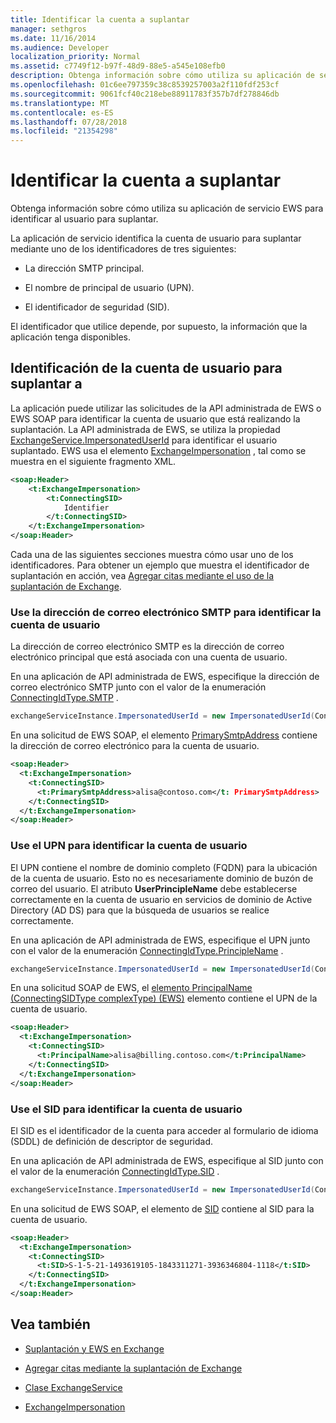 ```yaml
---
title: Identificar la cuenta a suplantar
manager: sethgros
ms.date: 11/16/2014
ms.audience: Developer
localization_priority: Normal
ms.assetid: c7749f12-b97f-48d9-88e5-a545e108efb0
description: Obtenga información sobre cómo utiliza su aplicación de servicio EWS para identificar al usuario para suplantar.
ms.openlocfilehash: 01c6ee797359c38c8539257003a2f110fdf253cf
ms.sourcegitcommit: 9061fcf40c218ebe88911783f357b7df278846db
ms.translationtype: MT
ms.contentlocale: es-ES
ms.lasthandoff: 07/28/2018
ms.locfileid: "21354298"
---
```

# <a name="identify-the-account-to-impersonate"></a>Identificar la cuenta a suplantar

Obtenga información sobre cómo utiliza su aplicación de servicio EWS para identificar al usuario para suplantar.
  
La aplicación de servicio identifica la cuenta de usuario para suplantar mediante uno de los identificadores de tres siguientes:
  
- La dirección SMTP principal.
    
- El nombre de principal de usuario (UPN).
    
- El identificador de seguridad (SID).
    
El identificador que utilice depende, por supuesto, la información que la aplicación tenga disponibles.
  
## <a name="identifying-the-user-account-to-impersonate"></a>Identificación de la cuenta de usuario para suplantar a

La aplicación puede utilizar las solicitudes de la API administrada de EWS o EWS SOAP para identificar la cuenta de usuario que está realizando la suplantación. La API administrada de EWS, se utiliza la propiedad [ExchangeService.ImpersonatedUserId](http://msdn.microsoft.com/en-us/library/microsoft.exchange.webservices.data.exchangeservice.impersonateduserid.aspx) para identificar el usuario suplantado. EWS usa el elemento [ExchangeImpersonation](http://msdn.microsoft.com/library/d8cbac49-47d0-4745-a2a7-545d33f8da93%28Office.15%29.aspx) , tal como se muestra en el siguiente fragmento XML. 
  
```XML
<soap:Header>
    <t:ExchangeImpersonation>
        <t:ConnectingSID>
            Identifier
        </t:ConnectingSID>
    </t:ExchangeImpersonation>
</soap:Header>
```

Cada una de las siguientes secciones muestra cómo usar uno de los identificadores. Para obtener un ejemplo que muestra el identificador de suplantación en acción, vea [Agregar citas mediante el uso de la suplantación de Exchange](how-to-add-appointments-by-using-exchange-impersonation.md).
  
### <a name="use-the-smtp-email-address-to-identify-the-user-account"></a>Use la dirección de correo electrónico SMTP para identificar la cuenta de usuario

La dirección de correo electrónico SMTP es la dirección de correo electrónico principal que está asociada con una cuenta de usuario.
  
En una aplicación de API administrada de EWS, especifique la dirección de correo electrónico SMTP junto con el valor de la enumeración [ConnectingIdType.SMTP](http://msdn.microsoft.com/en-us/library/microsoft.exchange.webservices.data.connectingidtype.aspx) . 
  
```cs
exchangeServiceInstance.ImpersonatedUserId = new ImpersonatedUserId(ConnectingIdType.SMTP, "alisa@contoso.com");
```

En una solicitud de EWS SOAP, el elemento [PrimarySmtpAddress](http://msdn.microsoft.com/library/eee79904-9412-4e61-b9b8-aff0ce25fade%28Office.15%29.aspx) contiene la dirección de correo electrónico para la cuenta de usuario. 
  
```XML
<soap:Header>
  <t:ExchangeImpersonation>
    <t:ConnectingSID>
      <t:PrimarySmtpAddress>alisa@contoso.com</t: PrimarySmtpAddress>
    </t:ConnectingSID>
  </t:ExchangeImpersonation>
</soap:Header>
```

### <a name="use-the-upn-to-identify-the-user-account"></a>Use el UPN para identificar la cuenta de usuario

El UPN contiene el nombre de dominio completo (FQDN) para la ubicación de la cuenta de usuario. Esto no es necesariamente dominio de buzón de correo del usuario. El atributo **UserPrincipleName** debe establecerse correctamente en la cuenta de usuario en servicios de dominio de Active Directory (AD DS) para que la búsqueda de usuarios se realice correctamente. 
  
En una aplicación de API administrada de EWS, especifique el UPN junto con el valor de la enumeración [ConnectingIdType.PrincipleName](http://msdn.microsoft.com/en-us/library/microsoft.exchange.webservices.data.connectingidtype.aspx) . 
  
```cs
exchangeServiceInstance.ImpersonatedUserId = new ImpersonatedUserId(ConnectingIdType.PrincipleName, "alias@billing.contoso.com");
```

En una solicitud SOAP de EWS, el [elemento PrincipalName (ConnectingSIDType complexType) (EWS)](../web-service-reference/principalname.md) elemento contiene el UPN de la cuenta de usuario. 
  
```XML
<soap:Header>
  <t:ExchangeImpersonation>
    <t:ConnectingSID>
      <t:PrincipalName>alisa@billing.contoso.com</t:PrincipalName>
    </t:ConnectingSID>
  </t:ExchangeImpersonation>
</soap:Header>
```

### <a name="use-the-sid-to-identify-the-user-account"></a>Use el SID para identificar la cuenta de usuario

El SID es el identificador de la cuenta para acceder al formulario de idioma (SDDL) de definición de descriptor de seguridad.
  
En una aplicación de API administrada de EWS, especifique al SID junto con el valor de la enumeración [ConnectingIdType.SID](http://msdn.microsoft.com/en-us/library/microsoft.exchange.webservices.data.connectingidtype.aspx) . 
  
```cs
exchangeServiceInstance.ImpersonatedUserId = new ImpersonatedUserId(ConnectingIdType.SID, "S-1-5-21-1493619105-1843311271-3936346804-1118");
```

En una solicitud de EWS SOAP, el elemento de [SID](http://msdn.microsoft.com/library/2f33b29b-163b-4106-a74d-6fb76ec38951%28Office.15%29.aspx) contiene al SID para la cuenta de usuario. 
  
```XML
<soap:Header>
  <t:ExchangeImpersonation>
    <t:ConnectingSID>
      <t:SID>S-1-5-21-1493619105-1843311271-3936346804-1118</t:SID>
    </t:ConnectingSID>
  </t:ExchangeImpersonation>
</soap:Header>
```

## <a name="see-also"></a>Vea también


- [Suplantación y EWS en Exchange](impersonation-and-ews-in-exchange.md)
    
- [Agregar citas mediante la suplantación de Exchange](how-to-add-appointments-by-using-exchange-impersonation.md)
    
- [Clase ExchangeService](http://msdn.microsoft.com/en-us/library/microsoft.exchange.webservices.data.exchangeservice.aspx)
    
- [ExchangeImpersonation](http://msdn.microsoft.com/library/d8cbac49-47d0-4745-a2a7-545d33f8da93%28Office.15%29.aspx)
    

